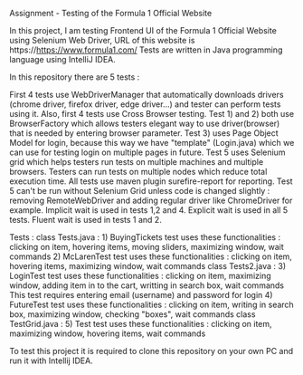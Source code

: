 Assignment - Testing of the Formula 1 Official Website

In this project, I am testing Frontend UI of the Formula 1 Official Website using Selenium Web Driver, URL of this website is https://https://www.formula1.com/
Tests are written in Java programming language using IntelliJ IDEA.

In this repository there are 5 tests : 

First 4 tests use WebDriverManager that automatically downloads drivers (chrome driver, firefox driver, edge driver...)
and tester can perform tests using it. Also, first 4 tests use Cross Browser testing. Test 1) and 2) both use BrowserFactory
which allows testers elegant way to use driver(browser) that is needed by entering browser parameter.
Test 3) uses Page Object Model for login, because this way we have "template" (Login.java) which we can use for testing
login on multiple pages in future. Test 5 uses Selenium grid which helps testers run
tests on multiple machines and multiple browsers. Testers can run tests on multiple nodes which reduce total execution time.
All tests use maven plugin surefire-report for reporting. Test 5 can't be run without Selenium Grid unless code is changed slightly :
removing RemoteWebDriver and adding regular driver like ChromeDriver for example.
Implicit wait is used in tests 1,2 and 4. Explicit wait is used in all 5 tests. Fluent wait is used in tests 1 and 2.

Tests :
    class Tests.java :
        1) BuyingTickets test uses these functionalities : clicking on item, hovering items, moving sliders, maximizing window, wait commands
        2) McLarenTest test uses these functionalities : clicking on item, hovering items, maximizing window, wait commands
    class Tests2.java :
        3) LoginTest test uses these functionalities : clicking on item, maximizing window, adding item in to the cart, writting in search box, wait commands
            This test requires entering email (username) and password for login 
        4) FutureTest test uses these functionalities : clicking on item, writing in search box, maximizing window, checking "boxes",  wait commands
    class TestGrid.java :
        5) Test test uses these functionalities : clicking on item, maximizing window, hovering items, wait commands

To test this project it is required to clone this repository on your own PC and run it with Intellij IDEA.
